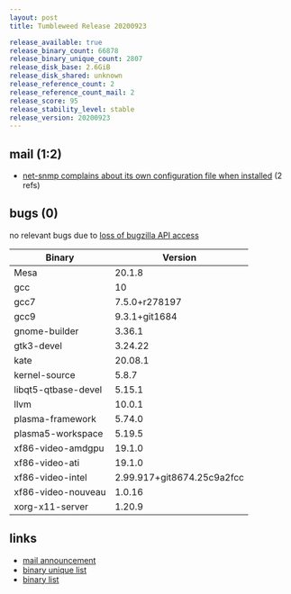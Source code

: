```yaml
---
layout: post
title: Tumbleweed Release 20200923

release_available: true
release_binary_count: 66878
release_binary_unique_count: 2807
release_disk_base: 2.6GiB
release_disk_shared: unknown
release_reference_count: 2
release_reference_count_mail: 2
release_score: 95
release_stability_level: stable
release_version: 20200923
---
```


## mail (1:2)

- [net-snmp complains about its own configuration file when installed](https://lists.opensuse.org/opensuse-factory/2020-09/msg00193.html) (2 refs)

## bugs (0)

<!--more-->

no relevant bugs due to [loss of bugzilla API access](https://bugzilla.opensuse.org/show_bug.cgi?id=1157722)

Binary | Version
--- | ---
Mesa | 20.1.8
gcc | 10
gcc7 | 7.5.0+r278197
gcc9 | 9.3.1+git1684
gnome-builder | 3.36.1
gtk3-devel | 3.24.22
kate | 20.08.1
kernel-source | 5.8.7
libqt5-qtbase-devel | 5.15.1
llvm | 10.0.1
plasma-framework | 5.74.0
plasma5-workspace | 5.19.5
xf86-video-amdgpu | 19.1.0
xf86-video-ati | 19.1.0
xf86-video-intel | 2.99.917+git8674.25c9a2fcc
xf86-video-nouveau | 1.0.16
xorg-x11-server | 1.20.9

## links

- [mail announcement](https://lists.opensuse.org/opensuse-factory/2020-09/msg00192.html)
- [binary unique list](http://download.opensuse.org/history/20200923/rpm.unique.list)
- [binary list](http://download.opensuse.org/history/20200923/rpm.list)
